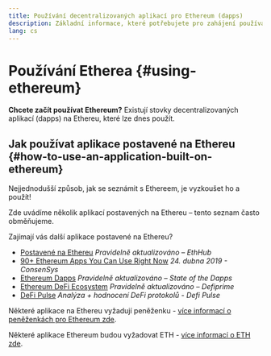 ```yaml
---
title: Používání decentralizovaných aplikací pro Ethereum (dapps)
description: Základní informace, které potřebujete pro zahájení používání Etherea.
lang: cs
---
```


# Používání Etherea {#using-ethereum}

<div class="featured">

**Chcete začít používat Ethereum?** Existují stovky decentralizovaných aplikací (dapps) na Ethereu, které lze dnes použít.

</div>

## Jak používat aplikace postavené na Ethereu {#how-to-use-an-application-built-on-ethereum}

Nejjednodušší způsob, jak se seznámit s Ethereem, je vyzkoušet ho a použít!

Zde uvádíme několik aplikací postavených na Ethereu – tento seznam často obměňujeme.

<RandomAppList />

Zajímají vás další aplikace postavené na Ethereu?

- [Postavené na Ethereu](https://docs.ethhub.io/built-on-ethereum/built-on-ethereum/) _Pravidelně aktualizováno – EthHub_
- [90+ Ethereum Apps You Can Use Right Now](https://media.consensys.net/40-ethereum-apps-you-can-use-right-now-d643333769f7) _24. dubna 2019 - ConsenSys_
- [Ethereum Dapps](https://www.stateofthedapps.com/rankings/platform/ethereum) _Pravidelně aktualizováno – State of the Dapps_
- [Ethereum DeFi Ecosystem](https://defiprime.com/ethereum) _Pravidelně aktualizováno – Defiprime_
- [DeFi Pulse](https://defipulse.com/) _Analýza + hodnocení DeFi protokolů - Defi Pulse_

Některé aplikace na Ethereu vyžadují peněženku - [více informací o peněženkách pro Ethereum zde](/wallets/).

Některé aplikace Ethereum budou vyžadovat ETH - [více informací o ETH zde](/eth/).
